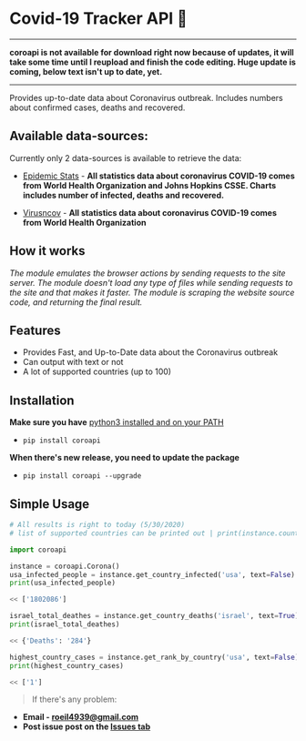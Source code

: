    # Covid-19 Tracker API :microbe:

*****
**coroapi is not available for download right now because of updates, it will take some time until I reupload and finish the code editing. Huge update is coming, below text isn't up to date, yet.**

*****
Provides up-to-date data about Coronavirus outbreak. Includes numbers about confirmed cases, deaths and recovered.

## Available data-sources:
Currently only 2 data-sources is available to retrieve the data:

- [Epidemic Stats](https://epidemic-stats.com/coronavirus/) - **All statistics data about coronavirus COVID-19 comes from World Health Organization and Johns Hopkins CSSE. Charts includes number of infected, deaths and recovered.**

- [Virusncov](https://virusncov.com/) - **All statistics data about coronavirus COVID-19 comes from World Health Organization**

## How it works

*The module emulates the browser actions by sending requests to the site server. The module doesn't load any type of files while sending requests to the site and that makes it faster. The module is scraping the website source code, and returning the final result.*

## Features

- Provides Fast, and Up-to-Date data about the Coronavirus outbreak
- Can output with text or not
- A lot of supported countries (up to 100)

## Installation
**Make sure you have** [python3 installed and on your PATH](https://docs.python-guide.org/starting/installation/)
- `pip install coroapi`

**When there's new release, you need to update the package**
- `pip install coroapi --upgrade`

## Simple Usage

```python
# All results is right to today (5/30/2020)
# list of supported countries can be printed out | print(instance.countries)

import coroapi

instance = coroapi.Corona()
usa_infected_people = instance.get_country_infected('usa', text=False)
print(usa_infected_people)

<< ['1802086']

israel_total_deathes = instance.get_country_deaths('israel', text=True)
print(israel_total_deathes)

<< {'Deaths': '284'}

highest_country_cases = instance.get_rank_by_country('usa', text=False)
print(highest_country_cases)

<< ['1']
```

> If there's any problem:

- **Email - roeil4939@gmail.com**
- **Post issue post on the [Issues tab](https://github.com/r0eilevi/coronavirus-api/issues)**
